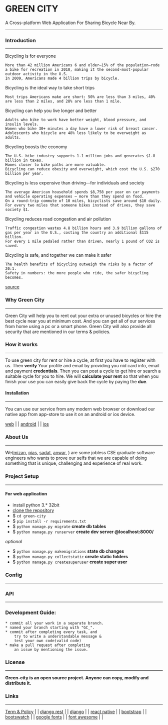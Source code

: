 # GREEN CITY
A Cross-platform Web Application For Sharing Bicycle Near By.

***

### Introduction

***
Bicycling is for everyone

    More than 42 million Americans 6 and older—15% of the population—rode a bike for recreation in 2010, making it the second-most-popular outdoor activity in the U.S.
    In 2009, Americans made 4 billion trips by bicycle.

Bicycling is the ideal way to take short trips

    Most trips Americans make are short: 50% are less than 3 miles, 40% are less than 2 miles, and 28% are less than 1 mile.

Bicycling can help you live longer and better

    Adults who bike to work have better weight, blood pressure, and insulin levels.
    Women who bike 30+ minutes a day have a lower risk of breast cancer.
    Adolescents who bicycle are 48% less likely to be overweight as adults.

Bicycling boosts the economy

    The U.S. bike industry supports 1.1 million jobs and generates $1.8 billion in taxes.
    Homes closer to bike paths are more valuable.
    Bicycling can reduce obesity and overweight, which cost the U.S. $270 billion per year.

Bicycling is less expensive than driving—for individuals and society

    The average American household spends $8,758 per year on car payments and vehicle operating expenses – more than they spend on food.
    On a round-trip commute of 10 miles, bicyclists save around $10 daily.
    For every two miles that someone bikes instead of drives, they save society $1.

Bicycling reduces road congestion and air pollution

    Traffic congestion wastes 4.8 billion hours and 3.9 billion gallons of gas per year in the U.S., costing the country an additional $115 billion.
    For every 1 mile pedaled rather than driven, nearly 1 pound of CO2 is saved.

Bicycling is safe, and together we can make it safer

    The health benefits of bicycling outweigh the risks by a factor of 20:1.
    Safety in numbers: the more people who ride, the safer bicycling becomes.

[source](https://svbcoalition.org/bike-education/why-bicycling-is-important/)

### Why Green City

***
Green City will help you to rent out your extra or unused bicycles 
or hire the best cycle near you at minimum cost. And you can get 
all of our services from home using a pc or a smart phone. Green City 
will also provide all security that are mentioned in our terms & policies.

### How it works  

***
To use green city for rent or hire a cycle, at first you have to register with us.
Then **verify** Your profile and email by providing you nid card info, email and payment **credentials**.
Then you can post a cycle to get hire or search a suitable cycle for you to hire.
We will **calculate your rent** so that when you finish your use you can easily give back the cycle 
by paying the **due**.    

#### Installation

***
You can use our service from any modern web browser or download our native app 
from app-store to use it on an android or ios device.

[web](#) | |
[android](#) | |
[ios](#)

### About Us

***
We([mizan](https://github.com/MizaN13), [pias](https://github.com/paul-pias), [sadat](https://github.com/Nazmush), [anwar](https://github.com/anwar-ul-azim), ) are some jobless CSE graduate software engineers who wants to prove our selfs that
we are capable of doing something that is unique, challenging and experience of real work.

### Project Setup 

***
#### For web application
* install python 3.* 32bit
* [clone the repository](https://github.com/anwar-ul-azim/green-city.git)
* $ `cd green-city`
* $ `pip install -r requirements.txt`
* $ `python manage.py migrate`  **create db tables**
* $ `python manage.py runserver`  **create dev server @localhost:8000/**

*optional*
* $ `python manage.py makemigrations`  **state db changes**
* $ `python manage.py collectstatic`  **create static folders**
* $ `python manage.py createsuperuser`  **create super user**
    

### Config  

***

### API

***

### Development Guide:
    * commit all your work in a separate branch.
    * named your branch starting with "GC_".
    * commit after completing every task, and 
        try to write a understandable message & 
        test your own code(valid code) 
    * make a pull request after completing 
        an issue by mentioning the issue.


### License

***
**Green-city is an open source project. Anyone can copy, modify and distribute it.**


### Links  

***
[Term & Policy](#) | |
[django rest](https://www.django-rest-framework.org/) | |
[django](https://www.djangoproject.com/) | |
[react native](https://facebook.github.io/react-native/) | |
[bootstrap](https://getbootstrap.com/docs/4.0/getting-started/introduction/) | |
[bootswatch](https://bootswatch.com/) | |
[google fonts](https://fonts.google.com/) | |
[font awesome](https://fontawesome.com/) | |






